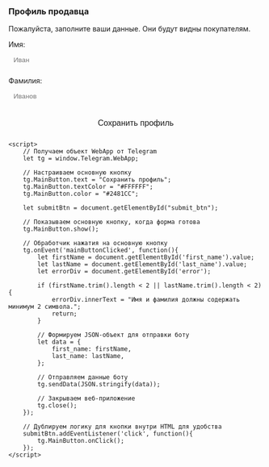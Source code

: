 
<!DOCTYPE html>
<html lang="ru">
<head>
    <meta charset="UTF-8">
    <meta name="viewport" content="width=device-width, initial-scale=1.0">
    <title>Регистрация продавца</title>
    <!-- Подключаем скрипт от Telegram -->
    <script src="https://telegram.org/js/telegram-web-app.js"></script>
    <style>
        body { font-family: -apple-system, BlinkMacSystemFont, 'Segoe UI', Roboto, Helvetica, Arial, sans-serif; padding: 15px; color: var(--tg-theme-text-color); background-color: var(--tg-theme-bg-color); }
        .form-group { margin-bottom: 15px; }
        label { display: block; margin-bottom: 5px; }
        input { width: 95%; padding: 10px; border: 1px solid var(--tg-theme-hint-color); border-radius: 5px; background-color: var(--tg-theme-secondary-bg-color); color: var(--tg-theme-text-color); }
        button { width: 100%; padding: 12px; background-color: var(--tg-theme-button-color); color: var(--tg-theme-button-text-color); border: none; border-radius: 5px; cursor: pointer; font-size: 16px; }
        #error { color: var(--tg-theme-destructive-text-color); margin-top: 10px; }
    </style>
</head>
<body>
    <h3>Профиль продавца</h3>
    <p>Пожалуйста, заполните ваши данные. Они будут видны покупателям.</p>
    <div class="form-group">
        <label for="first_name">Имя:</label>
        <input type="text" id="first_name" placeholder="Иван">
    </div>
    <div class="form-group">
        <label for="last_name">Фамилия:</label>
        <input type="text" id="last_name" placeholder="Иванов">
    </div>
    <p id="error"></p>
    <button id="submit_btn">Сохранить профиль</button>

    <script>
        // Получаем объект WebApp от Telegram
        let tg = window.Telegram.WebApp;

        // Настраиваем основную кнопку
        tg.MainButton.text = "Сохранить профиль";
        tg.MainButton.textColor = "#FFFFFF";
        tg.MainButton.color = "#2481CC";

        let submitBtn = document.getElementById("submit_btn");

        // Показываем основную кнопку, когда форма готова
        tg.MainButton.show();

        // Обработчик нажатия на основную кнопку
        tg.onEvent('mainButtonClicked', function(){
            let firstName = document.getElementById('first_name').value;
            let lastName = document.getElementById('last_name').value;
            let errorDiv = document.getElementById('error');

            if (firstName.trim().length < 2 || lastName.trim().length < 2) {
                errorDiv.innerText = "Имя и фамилия должны содержать минимум 2 символа.";
                return;
            }

            // Формируем JSON-объект для отправки боту
            let data = {
                first_name: firstName,
                last_name: lastName,
            };

            // Отправляем данные боту
            tg.sendData(JSON.stringify(data));
            
            // Закрываем веб-приложение
            tg.close();
        });

        // Дублируем логику для кнопки внутри HTML для удобства
        submitBtn.addEventListener('click', function(){
            tg.MainButton.onClick();
        });
    </script>
</body>
</html>
